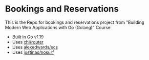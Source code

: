 # Bookings and Reservations

This is the Repo for bookings and reservations project from "Building Modern Web Applications with Go (Golang)" Course

- Built in Go v1.19
- Uses [chi/router](https://github.com/chi/router)
- Uses [alexedwards/scs](https://github.com/alexedwards/scs)
- Uses [justinas/nosurf](https://github.com/justinas/nosurf)